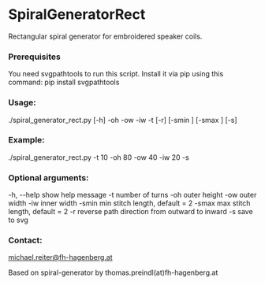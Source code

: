 # SpiralGeneratorRect
Rectangular spiral generator for embroidered speaker coils.

### Prerequisites

You need svgpathtools to run this script. Install it via pip using this command:
pip install svgpathtools

### Usage:
./spiral_generator_rect.py [-h] -oh <float> -ow <float> -iw <float> -t <int> [-r] [-smin <float>] [-smax <float>] [-s]

### Example:
./spiral_generator_rect.py -t 10 -oh 80 -ow 40 -iw 20 -s


### Optional arguments:
  -h, --help  show help message
  -t          number of turns <int>
  -oh         outer height <float>
  -ow         outer width <float>
  -iw         inner width <float>
  -smin       min stitch length, default = 2 <float>
  -smax       max stitch length, default = 2 <float>
  -r          reverse path direction from outward to inward
  -s          save to svg
  
### Contact:
michael.reiter@fh-hagenberg.at

Based on spiral-generator by thomas.preindl(at)fh-hagenberg.at

